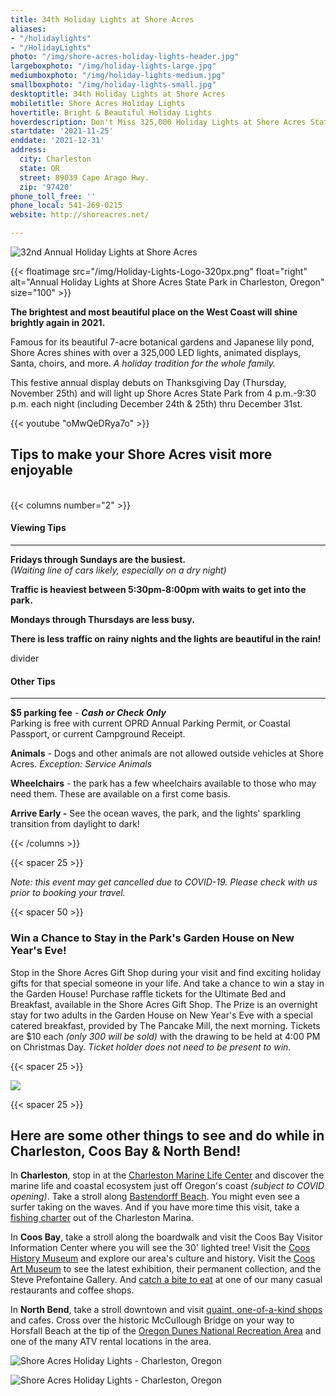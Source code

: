 ```yaml
---
title: 34th Holiday Lights at Shore Acres
aliases:
- "/holidaylights"
- "/HolidayLights"
photo: "/img/shore-acres-holiday-lights-header.jpg"
largeboxphoto: "/img/holiday-lights-large.jpg"
mediumboxphoto: "/img/holiday-lights-medium.jpg"
smallboxphoto: "/img/holiday-lights-small.jpg"
desktoptitle: 34th Holiday Lights at Shore Acres
mobiletitle: Shore Acres Holiday Lights
hovertitle: Bright & Beautiful Holiday Lights
hoverdescription: Don't Miss 325,000 Holiday Lights at Shore Acres State Park
startdate: '2021-11-25'
enddate: '2021-12-31'
address:
  city: Charleston
  state: OR
  street: 89039 Cape Arago Hwy.
  zip: '97420'
phone_toll_free: ''
phone_local: 541-269-0215
website: http://shoreacres.net/

---
```

![32nd Annual Holiday Lights at Shore Acres](/img/holiday-lights-695x322.jpg)

{{< floatimage src="/img/Holiday-Lights-Logo-320px.png" float="right" alt="Annual Holiday Lights at Shore Acres State Park in Charleston, Oregon" size="100" >}}

**The brightest and most beautiful place on the West Coast will shine brightly again in 2021.**

Famous for its beautiful 7-acre botanical gardens and Japanese lily pond, Shore Acres shines with over a 325,000 LED lights, animated displays, Santa, choirs, and more. _A holiday tradition for the whole family._

This festive annual display debuts on Thanksgiving Day (Thursday, November 25th) and will light up Shore Acres State Park from 4 p.m.-9:30 p.m. each night (including December 24th & 25th) thru December 31st.

{{< youtube "oMwQeDRya7o" >}}
<br>

## Tips to make your Shore Acres visit more enjoyable

<br>
{{< columns number="2" >}}

#### Viewing Tips

***

**Fridays through Sundays are the busiest.**  
_(Waiting line of cars likely, especially on a dry night)_

**Traffic is heaviest between 5:30pm-8:00pm with waits to get into the park.**

**Mondays through Thursdays are less busy.**

**There is less traffic on rainy nights and the lights are beautiful in the rain!**

divider

#### Other Tips

***

**$5 parking fee** - **_Cash or Check Only_**  
Parking is free with current OPRD Annual Parking Permit, or Coastal Passport, or current Campground Receipt.

**Animals** - Dogs and other animals are not allowed outside vehicles at Shore Acres. _Exception: Service Animals_

**Wheelchairs** - the park has a few wheelchairs available to those who may need them. These are available on a first come basis.

**Arrive Early -**  See the ocean waves, the park, and the lights' sparkling transition from daylight to dark!

{{< /columns >}}

{{< spacer 25 >}}

_Note: this event may get cancelled due to COVID-19. Please check with us prior to booking your travel._

{{< spacer 50 >}}

### Win a Chance to Stay in the Park's Garden House on New Year's Eve!

Stop in the Shore Acres Gift Shop during your visit and find exciting holiday gifts for that special someone in your life. And take a chance to win a stay in the Garden House! Purchase raffle tickets for the Ultimate Bed and Breakfast, available in the Shore Acres Gift Shop.  The Prize is an overnight stay for two adults in the Garden House on New Year's Eve with a special catered breakfast, provided by The Pancake Mill, the next morning.  Tickets are $10 each _(only 300 will be sold)_ with the drawing to be held at 4:00 PM on Christmas Day.  _Ticket holder does not need to be present to win._

{{< spacer 25 >}}

![](/img/11-20-17-coosbayholiday-contest-rules.jpg)

{{< spacer 25 >}}

## **Here are some other things to see and do while in Charleston, Coos Bay & North Bend!**

In **Charleston**, stop in at the [Charleston Marine Life Center](http://www.charlestonmarinelifecenter.com/) and discover the marine life and coastal ecosystem just off Oregon's coast _(subject to COVID opening)_. Take a stroll along [Bastendorff Beach](https://oregonsadventurecoast.com/blog/2017-08-29-spotlight-on-bastendorff-beach/). You might even see a surfer taking on the waves. And if you have more time this visit, take a [fishing charter](https://oregonsadventurecoast.com/tour-guides-and-charters/) out of the Charleston Marina.

In **Coos Bay**, take a stroll along the boardwalk and visit the Coos Bay Visitor Information Center where you will see the 30' lighted tree! Visit the [Coos History Museum](https://cooshistory.org/) and explore our area's culture and history. Visit the [Coos Art Museum](https://www.coosart.org/) to see the latest exhibition, their permanent collection, and the Steve Prefontaine Gallery. And [catch a bite to eat](https://oregonsadventurecoast.com/dining/) at one of our many casual restaurants and coffee shops.

In **North Bend**, take a stroll downtown and visit [quaint, one-of-a-kind shops](https://oregonsadventurecoast.com/shopping/) and cafes. Cross over the historic McCullough Bridge on your way to Horsfall Beach at the tip of the [Oregon Dunes National Recreation Area](https://oregonsadventurecoast.com/untamed-dunes/) and one of the many ATV rental locations in the area.

![Shore Acres Holiday Lights - Charleston, Oregon](/img/Shore-Acres-Holiday-Lights-Collage-3.jpg)

![Shore Acres Holiday Lights - Charleston, Oregon](/img/holiday-lights-shore-acres-panoramic.jpg)